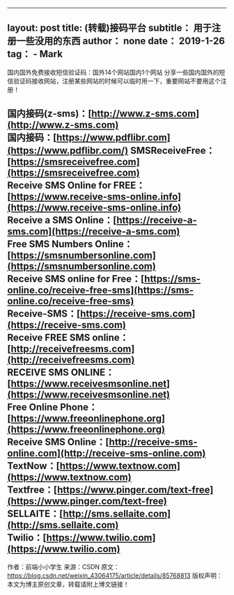 ---
layout:		post
title:		(转载)接码平台
subtitle：	用于注册一些没用的东西
author：		none
date：		2019-1-26
tag：
    - Mark
----



国内国外免费接收短信验证码：国外14个网站国内1个网站 分享一些国内国外的短信验证码接收网站，注册某些网站的时候可以临时用一下，重要网站不要用这个注册！

**国内接码(z-sms)：**[http://www.z-sms.com](http://www.z-sms.com)  
**国内接码**：[https://www.pdflibr.com](https://www.pdflibr.com/)
SMSReceiveFree：[https://smsreceivefree.com](https://smsreceivefree.com)  
Receive SMS Online for FREE：[https://www.receive-sms-online.info](https://www.receive-sms-online.info)    
Receive a SMS Online：[https://receive-a-sms.com](https://receive-a-sms.com)  
Free SMS Numbers Online：[https://smsnumbersonline.com](https://smsnumbersonline.com)  
Receive SMS online for Free：[https://sms-online.co/receive-free-sms](https://sms-online.co/receive-free-sms)  
Receive-SMS：[https://receive-sms.com](https://receive-sms.com)  
Receive FREE SMS online：[http://receivefreesms.com](http://receivefreesms.com)  
RECEIVE SMS ONLINE：[https://www.receivesmsonline.net](https://www.receivesmsonline.net)  
Free Online Phone：[https://www.freeonlinephone.org](https://www.freeonlinephone.org)  
Receive SMS Online：[http://receive-sms-online.com](http://receive-sms-online.com)  
TextNow：[https://www.textnow.com](https://www.textnow.com)  
Textfree：[https://www.pinger.com/text-free](https://www.pinger.com/text-free)  
SELLAITE：[http://sms.sellaite.com](http://sms.sellaite.com)  
Twilio：[https://www.twilio.com](https://www.twilio.com)  
--------------------- 
作者：前端小小学生 
来源：CSDN 
原文：https://blog.csdn.net/weixin_43064175/article/details/85768813 
版权声明：本文为博主原创文章，转载请附上博文链接！